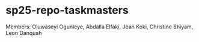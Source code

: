 # sp25-repo-taskmasters
Members: Oluwaseyi Ogunleye, Abdalla Elfaki, Jean Koki, Christine Shiyam, Leon Danquah
